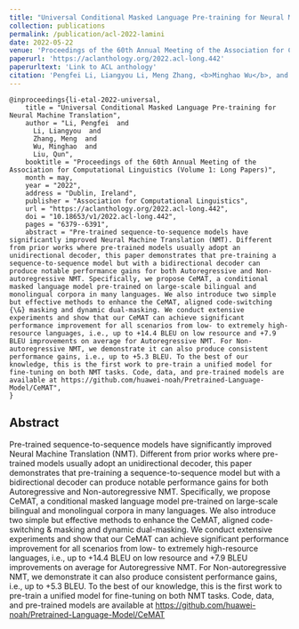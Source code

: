 ```yaml
---
title: "Universal Conditional Masked Language Pre-training for Neural Machine Translation"
collection: publications
permalink: /publication/acl-2022-lamini
date: 2022-05-22
venue: 'Proceedings of the 60th Annual Meeting of the Association for Computational Linguistics (Volume 1: Long Papers)'
paperurl: 'https://aclanthology.org/2022.acl-long.442'
paperurltext: 'Link to ACL anthology'
citation: 'Pengfei Li, Liangyou Li, Meng Zhang, <b>Minghao Wu</b>, and Qun Liu. 2022. <a href="http://minghao-wu.github.io/files/papers/cemat_ACL_2022.pdf"><u>Universal Conditional Masked Language Pre-training for Neural Machine Translation</u></a>. In <i>Proceedings of the 60th Annual Meeting of the Association for Computational Linguistics (Volume 1: Long Papers)</i>, pages 6379–6391, Dublin, Ireland. Association for Computational Linguistics.'
---
```


```
@inproceedings{li-etal-2022-universal,
    title = "Universal Conditional Masked Language Pre-training for Neural Machine Translation",
    author = "Li, Pengfei  and
      Li, Liangyou  and
      Zhang, Meng  and
      Wu, Minghao  and
      Liu, Qun",
    booktitle = "Proceedings of the 60th Annual Meeting of the Association for Computational Linguistics (Volume 1: Long Papers)",
    month = may,
    year = "2022",
    address = "Dublin, Ireland",
    publisher = "Association for Computational Linguistics",
    url = "https://aclanthology.org/2022.acl-long.442",
    doi = "10.18653/v1/2022.acl-long.442",
    pages = "6379--6391",
    abstract = "Pre-trained sequence-to-sequence models have significantly improved Neural Machine Translation (NMT). Different from prior works where pre-trained models usually adopt an unidirectional decoder, this paper demonstrates that pre-training a sequence-to-sequence model but with a bidirectional decoder can produce notable performance gains for both Autoregressive and Non-autoregressive NMT. Specifically, we propose CeMAT, a conditional masked language model pre-trained on large-scale bilingual and monolingual corpora in many languages. We also introduce two simple but effective methods to enhance the CeMAT, aligned code-switching {\&} masking and dynamic dual-masking. We conduct extensive experiments and show that our CeMAT can achieve significant performance improvement for all scenarios from low- to extremely high-resource languages, i.e., up to +14.4 BLEU on low resource and +7.9 BLEU improvements on average for Autoregressive NMT. For Non-autoregressive NMT, we demonstrate it can also produce consistent performance gains, i.e., up to +5.3 BLEU. To the best of our knowledge, this is the first work to pre-train a unified model for fine-tuning on both NMT tasks. Code, data, and pre-trained models are available at https://github.com/huawei-noah/Pretrained-Language-Model/CeMAT",
}
```

## Abstract
Pre-trained sequence-to-sequence models have significantly improved Neural Machine Translation (NMT). Different from prior works where pre-trained models usually adopt an unidirectional decoder, this paper demonstrates that pre-training a sequence-to-sequence model but with a bidirectional decoder can produce notable performance gains for both Autoregressive and Non-autoregressive NMT. Specifically, we propose CeMAT, a conditional masked language model pre-trained on large-scale bilingual and monolingual corpora in many languages. We also introduce two simple but effective methods to enhance the CeMAT, aligned code-switching & masking and dynamic dual-masking. We conduct extensive experiments and show that our CeMAT can achieve significant performance improvement for all scenarios from low- to extremely high-resource languages, i.e., up to +14.4 BLEU on low resource and +7.9 BLEU improvements on average for Autoregressive NMT. For Non-autoregressive NMT, we demonstrate it can also produce consistent performance gains, i.e., up to +5.3 BLEU. To the best of our knowledge, this is the first work to pre-train a unified model for fine-tuning on both NMT tasks. Code, data, and pre-trained models are available at https://github.com/huawei-noah/Pretrained-Language-Model/CeMAT